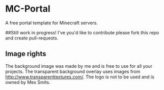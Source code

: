 # MC-Portal
A free portal template for Minecraft servers.

##Still work in progress!
I've you'd like to contribute please fork this repo and create pull-requests.

## Image rights
The background image was made by me and is free to use for all your projects.
The transparent background overlay uses images from http://www.transparenttextures.com/.
The logo is not to be used and is owned by Mex Smits.